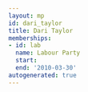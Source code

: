 ```yaml
---
layout: mp
id: dari_taylor
title: Dari Taylor
memberships:
- id: lab
  name: Labour Party
  start: 
  end: '2010-03-30'
autogenerated: true
---
```

